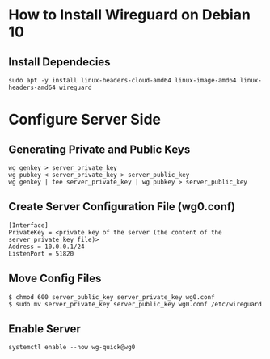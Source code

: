 # How to Install Wireguard  on Debian 10

## Install Dependecies 
```
sudo apt -y install linux-headers-cloud-amd64 linux-image-amd64 linux-headers-amd64 wireguard
```

# Configure Server Side
## Generating Private and Public Keys
``` 
wg genkey > server_private_key
wg pubkey < server_private_key > server_public_key
wg genkey | tee server_private_key | wg pubkey > server_public_key
```

## Create Server Configuration File (wg0.conf)

```
[Interface]
PrivateKey = <private key of the server (the content of the server_private_key file)>
Address = 10.0.0.1/24
ListenPort = 51820
```

## Move Config Files 
```
$ chmod 600 server_public_key server_private_key wg0.conf
$ sudo mv server_private_key server_public_key wg0.conf /etc/wireguard
```

## Enable Server
```
systemctl enable --now wg-quick@wg0
```












